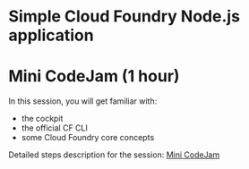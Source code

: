 # Simple Cloud Foundry Node.js application

# Mini CodeJam (1 hour)

In this session, you will get familiar with:
 - the cockpit
 - the official CF CLI
 - some Cloud Foundry core concepts

Detailed steps description for the session: [Mini CodeJam](/exercises/basic-codeJam)
